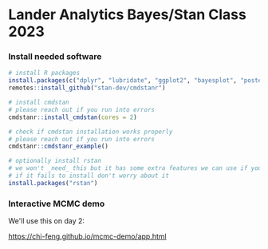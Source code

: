 # Lander Analytics Bayes/Stan Class 2023

### Install needed software

```r
# install R packages
install.packages(c("dplyr", "lubridate", "ggplot2", "bayesplot", "posterior", "remotes"))
remotes::install_github("stan-dev/cmdstanr")

# install cmdstan
# please reach out if you run into errors
cmdstanr::install_cmdstan(cores = 2)

# check if cmdstan installation works properly
# please reach out if you run into errors
cmdstanr::cmdstanr_example()

# optionally install rstan 
# we won't _need_ this but it has some extra features we can use if you have it installed
# if it fails to install don't worry about it
install.packages("rstan")
```

### Interactive MCMC demo

We'll use this on day 2: 

https://chi-feng.github.io/mcmc-demo/app.html


